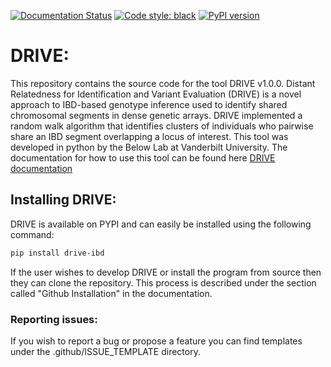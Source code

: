 [![Documentation Status](https://readthedocs.org/projects/drive-ibd/badge/?version=latest)](https://drive-ibd.readthedocs.io/en/latest/?badge=latest)
[![Code style: black](https://img.shields.io/badge/code%20style-black-000000.svg)](https://github.com/psf/black)
[![PyPI version](https://badge.fury.io/py/drive-ibd.svg)](https://badge.fury.io/py/drive-ibd)

# DRIVE:

This repository contains the source code for the tool DRIVE v1.0.0. Distant Relatedness for Identification and Variant Evaluation (DRIVE) is a novel approach to IBD-based genotype inference used to identify shared chromosomal segments in dense genetic arrays. DRIVE implemented a random walk algorithm that identifies clusters of individuals who pairwise share an IBD segment overlapping a locus of interest. This tool was developed in python by the Below Lab at Vanderbilt University. The documentation for how to use this tool can be found here [DRIVE documentation](https://drive-ibd.readthedocs.io/en/latest/)

## Installing DRIVE:
DRIVE is available on PYPI and can easily be installed using the following command:

```bash
pip install drive-ibd
```

If the user wishes to develop DRIVE or install the program from source then they can clone the repository. This process is described under the section called "Github Installation" in the documentation.

### Reporting issues:
If you wish to report a bug or propose a feature you can find templates under the .github/ISSUE_TEMPLATE directory.

